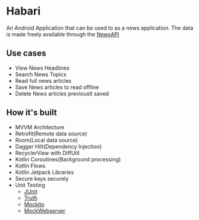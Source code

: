 # Habari
An Android Application that can be used to as a news application. The data is made freely available through the [NewsAPI](https://newsapi.org/)

## Use cases
- View News Headlines
- Search News Topics
- Read full news articles
- Save News articles to read offline
- Delete News articles previouslt saved

## How it's built
- MVVM Architecture
- Retrofit(Remote data source)
- Room(Local data source)
- Dagger Hilt(Dependency Injection)
- RecyclerView with DiffUtil
- Kotlin Coroutines(Background processing)
- Kotlin Flows
- Kotlin Jetpack Libraries
- Secure keys securely
- Unit Testing
  - [JUnit](https://developer.android.com/training/testing/local-tests)
  - [Truth](https://truth.dev/)
  - [Mockito](https://developer.android.com/training/testing/local-tests)
  - [MockWebserver](https://github.com/square/okhttp/tree/master/mockwebserver)
